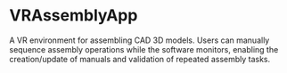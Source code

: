 # VRAssemblyApp
A VR environment for assembling CAD 3D models. Users can manually sequence assembly operations while the software monitors, enabling the creation/update of manuals and validation of repeated assembly tasks.

